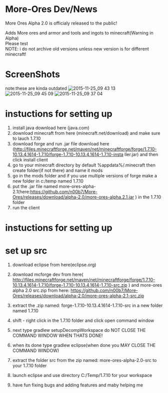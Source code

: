 # More-Ores Dev/News  
More Ores Alpha 2.0 is officialy released to the public! 


Adds More ores and armor and tools and ingots to minecraft(Warning in Alpha)                                            
Please test    
NOTE: i do not archive old versions unless new version is for different minecraft!                                      
# ScreenShots    
note:these are kinda outdated
![2015-11-25_09 43 13](https://cloud.githubusercontent.com/assets/11874683/11400208/f9d6c806-9359-11e5-9c1b-9df24e053db7.png)
![2015-11-25_09 45 09](https://cloud.githubusercontent.com/assets/11874683/11400209/f9e41d9e-9359-11e5-90f8-96add208acb1.png)
![2015-11-25_09 37 04](https://cloud.githubusercontent.com/assets/11874683/11400207/f9cd4f88-9359-11e5-952f-9b571aefb61f.png)
# instuctions for setting up
1. install java download here (java.com)
2. download minecraft from here (minecraft.net/download) and make sure to lauch 1.7.10
3. download forge and run .jar file download here (http://files.minecraftforge.net/maven/net/minecraftforge/forge/1.7.10-10.13.4.1614-1.7.10/forge-1.7.10-10.13.4.1614-1.7.10-insta
ller.jar) and then click install client
4. go to your minecraft directory by default %appdata%/.minecraft then create folder(if not there) and name it mods
5. go in the mods folder and if you use multiple versions of forge make a new folder in c:/temp named 1.7.10
6. put the .jar file named more-ores-alpha-2.1(here:https://github.com/n00b7/More-Ores/releases/download/alpha-2.0/more-ores-alpha.2.1.jar ) in the 1.7.10 folder
7. run the client
# instuctions for setting up

# set up src
1. download eclipse from here(eclipse.org)
2. download mcforge dev from here( http://files.minecraftforge.net/maven/net/minecraftforge/forge/1.7.10-10.13.4.1614-1.7.10/forge-1.7.10-10.13.4.1614-1.7.10-src.zip ) and more-ores alpha 2.0 src.zip from here: https://github.com/n00b7/More-Ores/releases/download/alpha-2.0/more-ores-alpha-2.1-src.zip

3. extract the .zip named: forge-1.7.10-10.13.4.1614-1.7.10-src in a new folder named 1.7.10
4. shift - right click in the 1.7.10 folder and click open command window
5. next type gradlew setupDecompWorkspace do NOT CLOSE THE COMMAND WINDOW WHEN THATS DONE!
6. when its done type gradlew eclipse(when done you MAY CLOSE THE COMMAND WINDOW)
7. extract the folder src from the zip named: more-ores-alpha-2.0-src to your 1.7.10 folder
8. launch eclipse and use directory C:/Temp/1.7.10 for your workspace
9. have fun fixing bugs and adding features and maby helping me

